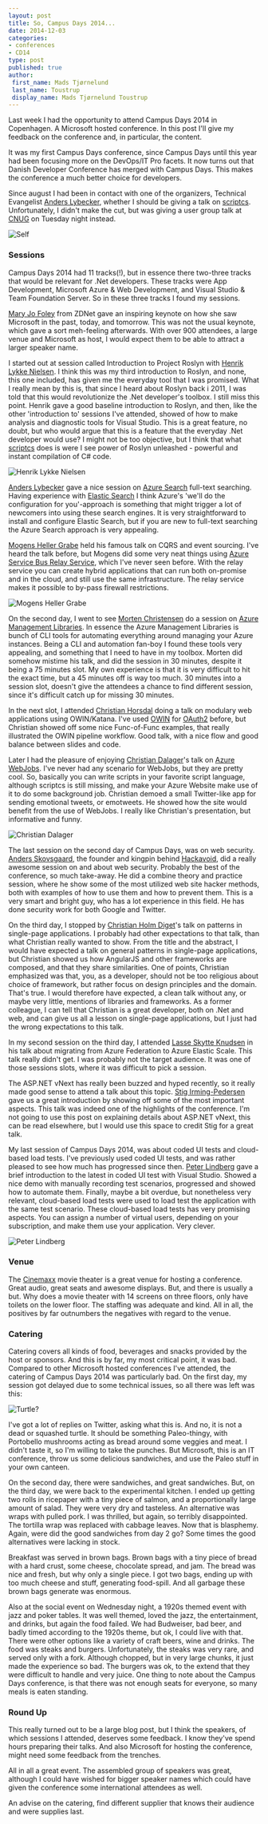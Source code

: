 ```yaml
---
layout: post
title: So, Campus Days 2014...
date: 2014-12-03
categories:
- conferences
- CD14
type: post
published: true
author:
 first_name: Mads Tjørnelund
 last_name: Toustrup
 display_name: Mads Tjørnelund Toustrup
---
```


Last week I had the opportunity to attend Campus Days 2014 in Copenhagen. A Microsoft hosted conference. In this post I'll give my feedback on the conference and, in particular, the content.

It was my first Campus Days conference, since Campus Days until this year had been focusing more on the DevOps/IT Pro facets. It now turns out that Danish Developer Conference has merged with Campus Days. This makes the conference a much better choice for developers.

Since august I had been in contact with one of the organizers, Technical Evangelist [Anders Lybecker](https://twitter.com/AndersLybecker), whether I should be giving a talk on [scriptcs](http://scriptcs.net). Unfortunately, I didn't make the cut, but was giving a user group talk at [CNUG](http://www.meetup.com/Copenhagen-Net-User-Group/events/211915142/) on Tuesday night instead. 

![Self](https://pbs.twimg.com/media/B3Td_4TIgAArxwc.jpg:medium)

### Sessions

Campus Days 2014 had 11 tracks(!), but in essence there two-three tracks that would be relevant for .Net developers. These tracks were App Development, Microsoft Azure & Web Development, and Visual Studio & Team Foundation Server. So in these three tracks I found my sessions.

[Mary Jo Foley](https://twitter.com/maryjofoley) from ZDNet gave an inspiring keynote on how she saw Microsoft in the past, today, and tomorrow. This was not the usual keynote, which gave a sort meh-feeling afterwards. With over 900 attendees, a large venue and Microsoft as host, I would expect them to be able to attract a larger speaker name.

I started out at session called Introduction to Project Roslyn with [Henrik Lykke Nielsen](https://twitter.com/dotHenrik). I think this was my third introduction to Roslyn, and none, this one included, has given me the everyday tool that I was promised. What I really mean by this is, that since I heard about Roslyn back i 2011, I was told that this would revolutionize the .Net developer's toolbox. I still miss this point. Henrik gave a good baseline introduction to Roslyn, and then, like the other 'introduction to' sessions I've attended, showed of how to make analysis and diagnostic tools for Visual Studio. This is a great feature, no doubt, but who would argue that this is a feature that the everyday .Net developer would use? I might not be too objective, but I think that what [scriptcs](http://scriptcs.net) does is were I see power of Roslyn unleashed - powerful and instant compilation of C# code.

![Henrik Lykke Nielsen](https://pbs.twimg.com/media/B3R1nD5IEAAsXw5.jpg:medium)

[Anders Lybecker](https://twitter.com/AndersLybecker) gave a nice session on [Azure Search](http://azure.microsoft.com/en-us/documentation/services/search/) full-text searching. Having experience with [Elastic Search](http://www.elasticsearch.org/) I think Azure's 'we'll do the configuration for you'-approach is something that might trigger a lot of newcomers into using these search engines. It is very straightforward to install and configure Elastic Search, but if you are new to full-text searching the Azure Search approach is very appealing.

[Mogens Heller Grabe](https://twitter.com/mookid8000) held his famous talk on CQRS and event sourcing. I've heard the talk before, but Mogens did some very neat things using [Azure Service Bus Relay Service](http://azure.microsoft.com/en-us/documentation/articles/service-bus-dotnet-how-to-use-relay/), which I've never seen before. With the relay service you can create hybrid applications that can run both on-promise and in the cloud, and still use the same infrastructure. The relay service makes it possible to by-pass firewall restrictions.

![Mogens Heller Grabe](https://pbs.twimg.com/media/B3SwNZoIQAEMLnQ.jpg:medium)

On the second day, I went to see [Morten Christensen](https://twitter.com/sitereactor) do a session on [Azure Management Libraries](http://www.bradygaster.com/post/getting-started-with-the-windows-azure-management-libraries). In essence the Azure Management Libraries is bunch of CLI tools for automating everything around managing your Azure instances. Being a CLI and automation fan-boy I found these tools very appealing, and something that I need to have in my toolbox. Morten did somehow mistime his talk, and did the session in 30 minutes, despite it being a 75 minutes slot. My own experience is that it is very difficult to hit the exact time, but a 45 minutes off is way too much. 30 minutes into a session slot, doesn't give the attendees a chance to find different session, since it's difficult catch up for missing 30 minutes.

In the next slot, I attended [Christian Horsdal](https://twitter.com/chr_horsdal) doing a talk on modulary web applications using OWIN/Katana. I've used [OWIN](http://owin.org/) for [OAuth2](http://oauth.net/) before, but Christian showed off some nice Func-of-Func examples, that really illustrated the OWIN pipeline workflow. Good talk, with a nice flow and good balance between slides and code.

Later I had the pleasure of enjoying [Christian Dalager](https://twitter.com/dalager)'s talk on [Azure WebJobs](http://azure.microsoft.com/en-us/documentation/articles/web-sites-create-web-jobs/). I've never had any scenario for WebJobs, but they are pretty cool. So, basically you can write scripts in your favorite script language, although scriptcs is still missing, and make your Azure Website make use of it to do some background job. Christian demoed a small Twitter-like app for sending emotional tweets, or emotweets. He showed how the site would benefit from the use of WebJobs. I really like Christian's presentation, but informative and funny.

![Christian Dalager](https://pbs.twimg.com/media/B3Xb-fxCEAAXl1e.jpg:medium)

The last session on the second day of Campus Days, was on web security. [Anders Skovsgaard](https://twitter.com/2600dk), the founder and kingpin behind [Hackavoid](https://www.hackavoid.com/), did a really awesome session on and about web security. Probably the best of the conference, so much take-away. He did a combine theory and practice session, where he show some of the most utilized web site hacker methods, both with examples of how to use them and how to prevent them. This is a very smart and bright guy, who has a lot experience in this field. He has done security work for both Google and Twitter. 

On the third day, I stopped by [Christian Holm Diget](https://twitter.com/dotnetnerd)'s talk on patterns in single-page applications. I probably had other expectations to that talk, than what Christian really wanted to show. From the title and the abstract, I would have expected a talk on general patterns in single-page applications, but Christian showed us how AngularJS and other frameworks are composed, and that they share similarities. One of points, Christian emphasized was that, you, as a developer, should not be too religious about choice of framework, but rather focus on design principles and the domain. That's true. I would therefore have expected, a clean talk without any, or maybe very little, mentions of libraries and frameworks. As a former colleague, I can tell that Christian is a great developer, both on .Net and web, and can give us all a lesson on single-page applications, but I just had the wrong expectations to this talk.

In my second session on the third day, I attended [Lasse Skytte Knudsen](https://twitter.com/azureteamlasse) in his talk about migrating from Azure Federation to Azure Elastic Scale. This talk really didn't get. I was probably not the target audience. It was one of those sessions slots, where it was difficult to pick a session.

The ASP.NET vNext has really been buzzed and hyped recently, so it really made good sense to attend a talk about this topic. [Stig Irming-Pedersen](https://twitter.com/stigip) gave us a great introduction by showing off some of the most important aspects. This talk was indeed one of the highlights of the conference. I'm not going to use this post on explaining details about ASP.NET vNext, this can be read elsewhere, but I would use this space to credit Stig for a great talk.

My last session of Campus Days 2014, was about coded UI tests and cloud-based load tests. I've previously used coded UI tests, and was rather pleased to see how much has progressed since then. [Peter Lindberg](https://twitter.com/peterlindbergdk) gave a brief introduction to the latest in coded UI test with Visual Studio. Showed a nice demo with manually recording test scenarios, progressed and showed how to automate them. Finally, maybe a bit overdue, but nonetheless very relevant, cloud-based load tests were used to load test the application with the same test scenario. These cloud-based load tests has very promising aspects. You can assign a number of virtual users, depending on your subscription, and make them use your application. Very clever.

![Peter Lindberg](https://pbs.twimg.com/media/B3c9PQLCQAASPKr.jpg:medium)

### Venue
The [Cinemaxx](http://cinemaxx.dk/koebenhavn/) movie theater is a great venue for hosting a conference. Great audio, great seats and awesome displays. But, and there is usually a but. Why does a movie theater with 14 screens on three floors, only have toilets on the lower floor. The staffing was adequate and kind. All in all, the positives by far outnumbers the negatives with regard to the venue.      

### Catering 
Catering covers all kinds of food, beverages and snacks provided by the host or sponsors. And this is by far, my most critical point, it was bad. Compared to other Microsoft hosted conferences I've attended, the catering of Campus Days 2014 was particularly bad. On the first day, my session got delayed due to some technical issues, so all there was left was this: 

![Turtle?](https://pbs.twimg.com/media/B3SPi8CCQAAENXo.jpg:medium)

I've got a lot of replies on Twitter, asking what this is. And no, it is not a dead or squashed turtle. It should be something Paleo-thingy, with Portobello mushrooms acting as bread around some veggies and meat. I didn't taste it, so I'm willing to take the punches. But Microsoft, this is an IT conference, throw us some delicious sandwiches, and use the Paleo stuff in your own canteen.

On the second day, there were sandwiches, and great sandwiches. But, on the third day, we were back to the experimental kitchen. I ended up getting two rolls in ricepaper with a tiny piece of salmon, and a proportionally large amount of salad. They were very dry and tasteless. An alternative was wraps with pulled pork. I was thrilled, but again, so terribly disappointed. The tortilla wrap was replaced with cabbage leaves. Now that is blasphemy. Again, were did the good sandwiches from day 2 go? Some times the good alternatives were lacking in stock.

Breakfast was served in brown bags. Brown bags with a tiny piece of bread with a hard crust, some cheese, chocolate spread, and jam. The bread was nice and fresh, but why only a single piece. I got two bags, ending up with too much cheese and stuff, generating food-spill. And all garbage these brown bags generate was enormous.

Also at the social event on Wednesday night, a 1920s themed event with jazz and poker tables. It was well themed, loved the jazz, the entertainment, and drinks, but again the food failed. We had Budweiser, bad beer, and badly timed according to the 1920s theme, but ok, I could live with that. There were other options like a variety of craft beers, wine and drinks. The food was steaks and burgers. Unfortunately, the steaks was very rare, and served only with a fork. Although chopped, but in very large chunks, it just made the experience so bad. The burgers was ok, to the extend that they were difficult to handle and very juice. One thing to note about the Campus Days conference, is that there was not enough seats for everyone, so many meals is eaten standing.

### Round Up
This really turned out to be a large blog post, but I think the speakers, of which sessions I attended, deserves some feedback. I know they've spend hours preparing their talks. And also Microsoft for hosting the conference, might need some feedback from the trenches.

All in all a great event. The assembled group of speakers was great, although I could have wished for bigger speaker names which could have given the conference some international attendees as well.

An advise on the catering, find different supplier that knows their audience and were supplies last. 